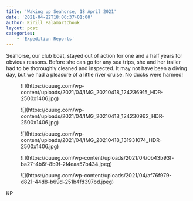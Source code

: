 ```yaml
---
title: 'Waking up Seahorse, 18 April 2021'
date: '2021-04-22T18:06:37+01:00'
author: Kirill Palamartchouk
layout: post
categories:
    - 'Expedition Reports'
---
```


Seahorse, our club boat, stayed out of action for one and a half years for obvious reasons. Before she can go for any sea trips, she and her trailer had to be thoroughly cleaned and inspected. It may not have been a diving day, but we had a pleasure of a little river cruise. No ducks were harmed!

<figure class="wp-block-image size-large">![](https://ouueg.com/wp-content/uploads/2021/04/IMG_20210418_124236915_HDR-2500x1406.jpg)</figure><figure class="wp-block-image size-large">![](https://ouueg.com/wp-content/uploads/2021/04/IMG_20210418_124230962_HDR-2500x1406.jpg)</figure><figure class="wp-block-image size-large">![](https://ouueg.com/wp-content/uploads/2021/04/IMG_20210418_131931074_HDR-2500x1406.jpg)</figure><figure class="wp-block-image size-large">![](https://ouueg.com/wp-content/uploads/2021/04/0b43b93f-ba27-4b6f-8b9f-2f4eaa57b434.jpeg)</figure><figure class="wp-block-image size-large">![](https://ouueg.com/wp-content/uploads/2021/04/af76f979-d821-44d8-b69d-251b4fd397bd.jpeg)</figure>KP
